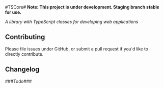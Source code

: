 #TSCore#
**Note: This project is under development. Staging branch stable for use.**

*A library with TypeScript classes for developing web applications*

## Contributing ##
Please file issues under GitHub, or submit a pull request if you'd like to directly contribute.

## Changelog ##

###Todo###


